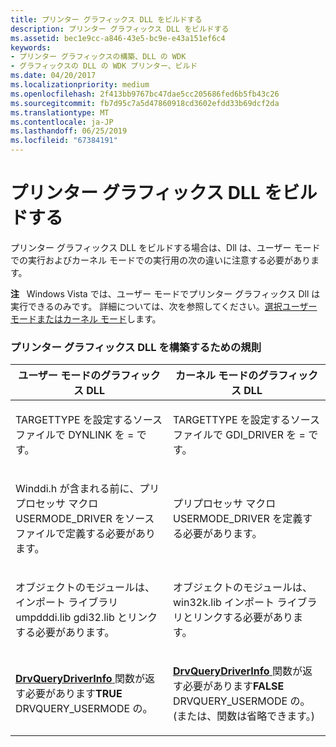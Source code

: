 ```yaml
---
title: プリンター グラフィックス DLL をビルドする
description: プリンター グラフィックス DLL をビルドする
ms.assetid: bec1e9cc-a846-43e5-bc9e-e43a151ef6c4
keywords:
- プリンター グラフィックスの構築、DLL の WDK
- グラフィックスの DLL の WDK プリンター、ビルド
ms.date: 04/20/2017
ms.localizationpriority: medium
ms.openlocfilehash: 2f413bb9767bc47dae5cc205686fed6b5fb43c26
ms.sourcegitcommit: fb7d95c7a5d47860918cd3602efdd33b69dcf2da
ms.translationtype: MT
ms.contentlocale: ja-JP
ms.lasthandoff: 06/25/2019
ms.locfileid: "67384191"
---
```

# <a name="building-a-printer-graphics-dll"></a>プリンター グラフィックス DLL をビルドする





プリンター グラフィックス DLL をビルドする場合は、Dll は、ユーザー モードでの実行およびカーネル モードでの実行用の次の違いに注意する必要があります。

**注**   Windows Vista では、ユーザー モードでプリンター グラフィックス Dll は実行できるのみです。 詳細については、次を参照してください。[選択ユーザー モードまたはカーネル モード](choosing-user-mode-or-kernel-mode.md)します。

 

### <a name="rules-for-building-a-printer-graphics-dll"></a>プリンター グラフィックス DLL を構築するための規則

<table>
<colgroup>
<col width="50%" />
<col width="50%" />
</colgroup>
<thead>
<tr class="header">
<th>ユーザー モードのグラフィックス DLL</th>
<th>カーネル モードのグラフィックス DLL</th>
</tr>
</thead>
<tbody>
<tr class="odd">
<td><p>TARGETTYPE を設定するソース ファイルで DYNLINK を = です。</p></td>
<td><p>TARGETTYPE を設定するソース ファイルで GDI_DRIVER を = です。</p></td>
</tr>
<tr class="even">
<td><p>Winddi.h が含まれる前に、プリプロセッサ マクロ USERMODE_DRIVER をソース ファイルで定義する必要があります。</p></td>
<td><p>プリプロセッサ マクロ USERMODE_DRIVER を定義する必要があります。</p></td>
</tr>
<tr class="odd">
<td><p>オブジェクトのモジュールは、インポート ライブラリ umpdddi.lib gdi32.lib とリンクする必要があります。</p></td>
<td><p>オブジェクトのモジュールは、win32k.lib インポート ライブラリとリンクする必要があります。</p></td>
</tr>
<tr class="even">
<td><p><a href="https://docs.microsoft.com/windows/desktop/api/winddi/nf-winddi-drvquerydriverinfo" data-raw-source="[&lt;strong&gt;DrvQueryDriverInfo&lt;/strong&gt;](https://docs.microsoft.com/windows/desktop/api/winddi/nf-winddi-drvquerydriverinfo)"> <strong>DrvQueryDriverInfo</strong> </a>関数が返す必要があります<strong>TRUE</strong> DRVQUERY_USERMODE の。</p></td>
<td><p><a href="https://docs.microsoft.com/windows/desktop/api/winddi/nf-winddi-drvquerydriverinfo" data-raw-source="[&lt;strong&gt;DrvQueryDriverInfo&lt;/strong&gt;](https://docs.microsoft.com/windows/desktop/api/winddi/nf-winddi-drvquerydriverinfo)"> <strong>DrvQueryDriverInfo</strong> </a>関数が返す必要があります<strong>FALSE</strong> DRVQUERY_USERMODE の。 (または、関数は省略できます。)</p></td>
</tr>
</tbody>
</table>

 

 

 




